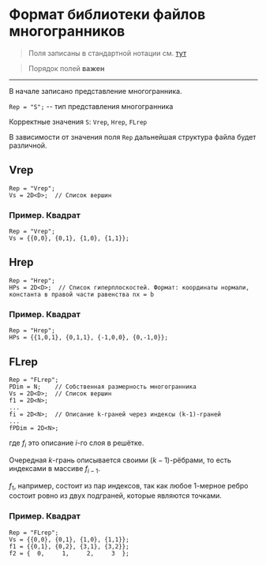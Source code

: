 # Формат библиотеки файлов многогранников

> Поля записаны в стандартной нотации см. [тут](FieldsFormat.md)

> Порядок полей **важен**
---

В начале записано представление многогранника.

`Rep = "S";` -- тип представления многогранника


Корректные значения `S`: `Vrep`, `Hrep`, `FLrep`

В зависимости от значения поля `Rep` дальнейшая структура файла будет различной.

## Vrep
```
Rep = "Vrep";
Vs = 2D<D>;  // Список вершин
```

### Пример. Квадрат
```
Rep = "Vrep";
Vs = {{0,0}, {0,1}, {1,0}, {1,1}};
```

## Hrep
```
Rep = "Hrep";
HPs = 2D<D>;  // Список гиперплоскостей. Формат: координаты нормали, константа в правой части равенства nx = b
```

### Пример. Квадрат
```
Rep = "Hrep";
HPs = {{1,0,1}, {0,1,1}, {-1,0,0}, {0,-1,0}};
```

## FLrep
```
Rep = "FLrep";
PDim = N;    // Собственная размерность многогранника
Vs = 2D<D>;  // Список вершин
f1 = 2D<N>;
...
fi = 2D<N>;  // Описание k-граней через индексы (k-1)-граней
...
fPDim = 2D<N>;
```
где $f_i$ это описание $i$-го слоя в решётке. 

Очередная $k$-грань описывается своими $(k-1)$-рёбрами, то есть индексами в массиве $f_{i-1}$.

$f_1$, например, состоит из пар индексов, так как любое 1-мерное ребро состоит ровно из двух подграней, которые являются точками.

### Пример. Квадрат

```
Rep = "FLrep";
Vs = {{0,0}, {0,1}, {1,0}, {1,1}};
f1 = {{0,1}, {0,2}, {3,1}, {3,2}};
f2 = {  0,     1,     2,     3  };
```
